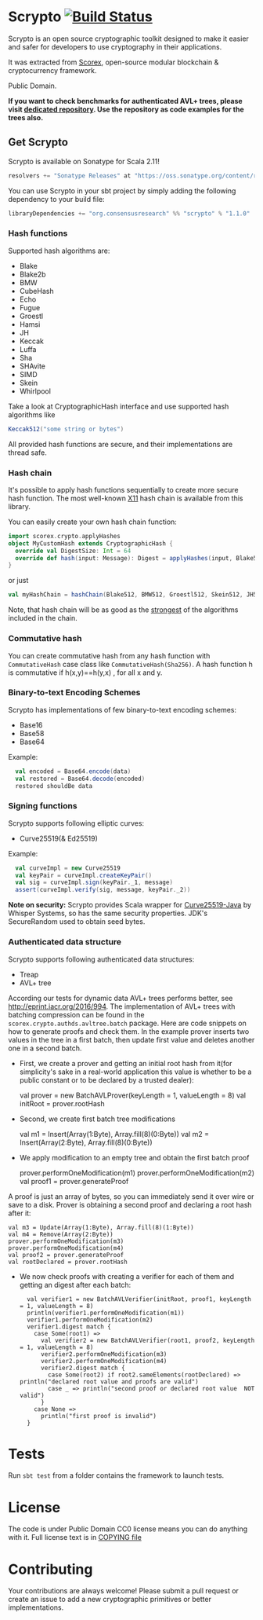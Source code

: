 # Scrypto [![Build Status](https://travis-ci.org/input-output-hk/scrypto.svg?branch=master)](https://travis-ci.org/input-output-hk/scrypto)

Scrypto is an open source cryptographic toolkit designed to make it easier and safer for developers to use cryptography in their applications.

It was extracted from [Scorex](https://github.com/ScorexProject/Scorex-Lagonaki), open-source modular blockchain & cryptocurrency framework.

Public Domain.

**If you want to check benchmarks for authenticated AVL+ trees, please visit [dedicated repository](https://github.com/input-output-hk/scrypto-benchmarks).
Use the repository as code examples for the trees also.**

## Get Scrypto

Scrypto is available on Sonatype for Scala 2.11!
```scala
resolvers += "Sonatype Releases" at "https://oss.sonatype.org/content/repositories/releases/"
```

You can use Scrypto in your sbt project by simply adding the following dependency to your build file:
```scala
libraryDependencies += "org.consensusresearch" %% "scrypto" % "1.1.0"
```

### Hash functions

Supported hash algorithms are:
- Blake
- Blake2b
- BMW
- CubeHash
- Echo
- Fugue
- Groestl
- Hamsi
- JH
- Keccak
- Luffa
- Sha
- SHAvite
- SIMD
- Skein
- Whirlpool
       
Take a look at CryptographicHash interface and use supported hash algorithms like
```scala
Keccak512("some string or bytes")
```
All provided hash functions are secure, and their implementations are thread safe.

### Hash chain

It's possible to apply hash functions sequentially to create more secure hash function. The most well-known [X11](http://en.wiki.dashninja.pl/wiki/X11) hash chain is available from this library.

You can easily create your own hash chain function:
```scala
import scorex.crypto.applyHashes
object MyCustomHash extends CryptographicHash {
  override val DigestSize: Int = 64
  override def hash(input: Message): Digest = applyHashes(input, Blake512, Sha512, Groestl512, Skein512)
}
```
or just
```scala
val myHashChain = hashChain(Blake512, BMW512, Groestl512, Skein512, JH512, Keccak512, Luffa512, Wirlpool)
```
Note, that hash chain will be as good as the [strongest](https://en.wikipedia.org/wiki/Cryptographic_hash_function#Concatenation_of_cryptographic_hash_functions) of the algorithms included in the chain.

### Commutative hash

You can create commutative hash from any hash function with `CommutativeHash` case class like `CommutativeHash(Sha256)`.
A hash function h is commutative if h(x,y)==h(y,x) , for all x and y.

### Binary-to-text Encoding Schemes

Scrypto has implementations of few binary-to-text encoding schemes:

- Base16
- Base58
- Base64

Example:

```scala
  val encoded = Base64.encode(data)
  val restored = Base64.decode(encoded)
  restored shouldBe data
```

### Signing functions

Scrypto supports following elliptic curves:

- Curve25519(& Ed25519)

Example:

```scala
  val curveImpl = new Curve25519
  val keyPair = curveImpl.createKeyPair()
  val sig = curveImpl.sign(keyPair._1, message)
  assert(curveImpl.verify(sig, message, keyPair._2))
```

**Note on security:** Scrypto provides Scala wrapper for [Curve25519-Java](https://github.com/WhisperSystems/curve25519-java) by
Whisper Systems, so has the same security properties. JDK's SecureRandom used to obtain seed bytes.

### Authenticated data structure

Scrypto supports following authenticated data structures:

- Treap
- AVL+ tree

According our tests for dynamic data AVL+ trees performs better, see http://eprint.iacr.org/2016/994. The implementation
of AVL+ trees with batching compression can be found in the `scorex.crypto.authds.avltree.batch` package. Here are code snippets on how to generate
proofs and check them. In the example prover inserts two values in the tree in a first batch, then update first value and deletes another one in a second batch. 
 
* First, we create a prover and getting an initial root hash from it(for simplicity's sake
in a real-world application this value is whether to be a public constant or to be declared by a 
trusted dealer):


    val prover = new BatchAVLProver(keyLength = 1, valueLength = 8)
    val initRoot = prover.rootHash


* Second, we create first batch tree modifications 


    val m1 = Insert(Array(1:Byte), Array.fill(8)(0:Byte))
    val m2 = Insert(Array(2:Byte), Array.fill(8)(0:Byte))

    
* We apply modification to an empty tree and obtain the first batch proof
    
    
    prover.performOneModification(m1)
    prover.performOneModification(m2)
    val proof1 = prover.generateProof
    
      
A proof is just an array of bytes, so you can immediately send it over 
wire or save to a disk. Prover is obtaining a second proof and declaring a
root hash after it:


    val m3 = Update(Array(1:Byte), Array.fill(8)(1:Byte))
    val m4 = Remove(Array(2:Byte))
    prover.performOneModification(m3)
    prover.performOneModification(m4)
    val proof2 = prover.generateProof
    val rootDeclared = prover.rootHash


* We now check proofs with creating a verifier for each of them and getting an 
digest after each batch:


        val verifier1 = new BatchAVLVerifier(initRoot, proof1, keyLength = 1, valueLength = 8)
        println(verifier1.performOneModification(m1))              
        verifier1.performOneModification(m2)
        verifier1.digest match {
          case Some(root1) =>
            val verifier2 = new BatchAVLVerifier(root1, proof2, keyLength = 1, valueLength = 8)
            verifier2.performOneModification(m3)
            verifier2.performOneModification(m4)
            verifier2.digest match {
              case Some(root2) if root2.sameElements(rootDeclared) => println("declared root value and proofs are valid")
              case _ => println("second proof or declared root value  NOT valid")
            }
          case None =>
            println("first proof is invalid")
        }

# Tests

Run `sbt test` from a folder contains the framework to launch tests.

# License

The code is under Public Domain CC0 license means you can do anything with it. Full license text is in [COPYING file](https://github.com/ScorexProject/scrypto/blob/master/COPYING)

# Contributing

Your contributions are always welcome! Please submit a pull request or create an issue to add a new cryptographic primitives or better implementations.
